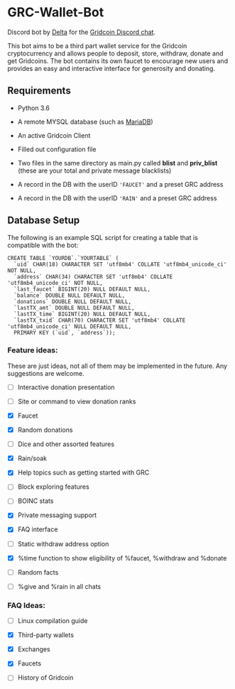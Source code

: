 # GRC-Wallet-Bot

Discord bot by [Delta](https://github.com/delta1512) for the [Gridcoin Discord chat](https://discord.me/page/gridcoin).

This bot aims to be a third part wallet service for the Gridcoin cryptocurrency and allows people to deposit, store, withdraw, donate and get Gridcoins. The bot contains its own faucet to encourage new users and provides an easy and interactive interface for generosity and donating.

## Requirements

* Python 3.6

* A remote MYSQL database (such as [MariaDB](https://mariadb.com/))

* An active Gridcoin Client

* Filled out configuration file

* Two files in the same directory as main.py called **blist** and **priv_blist** (these are your total and private message blacklists)

* A record in the DB with the userID `'FAUCET'` and a preset GRC address

* A record in the DB with the userID `'RAIN'` and a preset GRC address

## Database Setup

The following is an example SQL script for creating a table that is compatible with the bot:
```
CREATE TABLE `YOURDB`.`YOURTABLE` (
  `uid` CHAR(18) CHARACTER SET 'utf8mb4' COLLATE 'utf8mb4_unicode_ci' NOT NULL,
  `address` CHAR(34) CHARACTER SET 'utf8mb4' COLLATE 'utf8mb4_unicode_ci' NOT NULL,
  `last_faucet` BIGINT(20) NULL DEFAULT NULL,
  `balance` DOUBLE NULL DEFAULT NULL,
  `donations` DOUBLE NULL DEFAULT NULL,
  `lastTX_amt` DOUBLE NULL DEFAULT NULL,
  `lastTX_time` BIGINT(20) NULL DEFAULT NULL,
  `lastTX_txid` CHAR(70) CHARACTER SET 'utf8mb4' COLLATE 'utf8mb4_unicode_ci' NULL DEFAULT NULL,
  PRIMARY KEY (`uid`, `address`));
```

### Feature ideas:

These are just ideas, not all of them may be implemented in the future. Any suggestions are welcome.

- [ ] Interactive donation presentation

- [ ] Site or command to view donation ranks

- [x] Faucet

- [x] Random donations

- [ ] Dice and other assorted features

- [X] Rain/soak

- [X] Help topics such as getting started with GRC

- [ ] Block exploring features

- [ ] BOINC stats

- [X] Private messaging support

- [X] FAQ interface

- [ ] Static withdraw address option

- [X] %time function to show eligibility of %faucet, %withdraw and %donate

- [ ] Random facts

- [ ] %give and %rain in all chats

### FAQ Ideas:

- [ ] Linux compilation guide

- [X] Third-party wallets

- [X] Exchanges

- [X] Faucets

- [ ] History of Gridcoin
